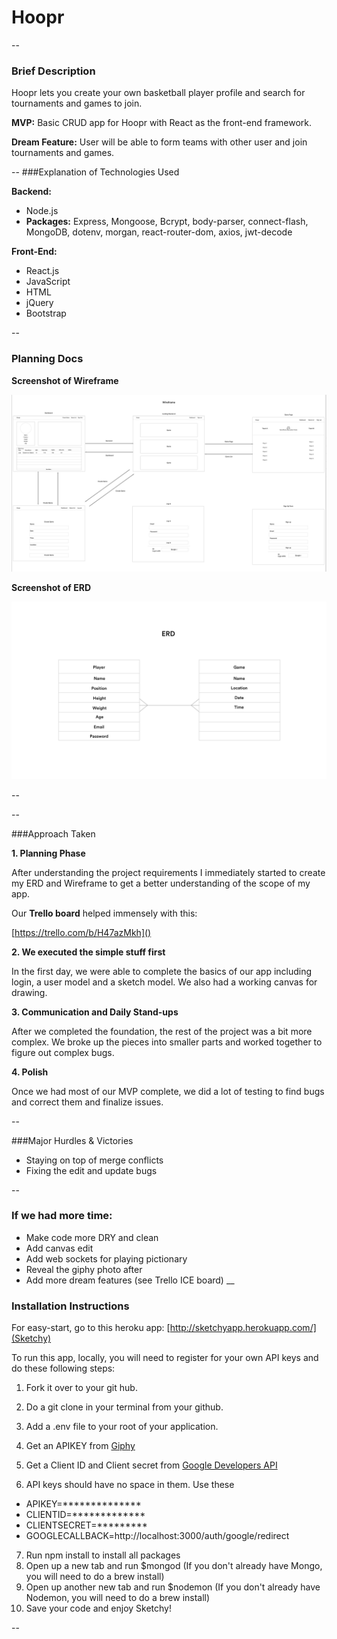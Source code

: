 # Hoopr

--
### Brief Description

Hoopr lets you create your own basketball player profile and search for tournaments and games to join.

**MVP:**
Basic CRUD app for Hoopr with React as the front-end framework.

**Dream Feature:**
User will be able to form teams with other user and join tournaments and games.

--
###Explanation of Technologies Used

**Backend:**

* Node.js
* **Packages:** Express, Mongoose, Bcrypt, body-parser, connect-flash, MongoDB, dotenv, morgan, react-router-dom, axios, jwt-decode

**Front-End:** 

* React.js
* JavaScript
* HTML
* jQuery
* Bootstrap

--

### Planning Docs

**Screenshot of Wireframe**

![Screenshot of Wireframe](./screenshots/wireframe.png)

**Screenshot of ERD**

![Screenshot of ERD](./screenshots/erd.png)




--

--

###Approach Taken

**1. Planning Phase**

After understanding the project requirements I immediately started to create my ERD and Wireframe to get a better understanding of the scope of my app.

Our **Trello board** helped immensely with this: 

[https://trello.com/b/H47azMkh]()


**2. We executed the simple stuff first**

In the first day, we were able to complete the basics of our app including login, a user model and a sketch model. We also had a working canvas for drawing.

**3. Communication and Daily Stand-ups**

After we completed the foundation, the rest of the project was a bit more complex. We broke up the pieces into smaller parts and worked together to figure out complex bugs. 

**4. Polish**

Once we had most of our MVP complete, we did a lot of testing to find bugs and correct them and finalize issues.  

--

###Major Hurdles & Victories
* Staying on top of merge conflicts
* Fixing the edit and update bugs

--
### If we had more time:
* Make code more DRY and clean
* Add canvas edit 
* Add web sockets for playing pictionary
* Reveal the giphy photo after
* Add more dream features (see Trello ICE board)
__

### Installation Instructions

For easy-start, go to this heroku app:
[http://sketchyapp.herokuapp.com/](Sketchy)

To run this app, locally, you will need to register for your own API keys and do these following steps: 

1. Fork it over to your git hub. 


2. Do a git clone in your terminal from your github. 


3. Add a .env file to your root of your application. 
 

4.  Get an APIKEY from [Giphy](https://developers.giphy.com/)
5. Get a Client ID and Client secret from [Google Developers API](https://console.developers.google.com/apis/) 

6. API keys should have no space in them. Use these 

* APIKEY=**************
* CLIENTID=*************
* CLIENTSECRET=*********
* GOOGLECALLBACK=http://localhost:3000/auth/google/redirect

7. Run npm install to install all packages
8. Open up a new tab and run $mongod
(If you don't already have Mongo, you will need to do a brew install)
9. Open up another new tab and run $nodemon
(If you don't already have Nodemon, you will need to do a brew install)
10. Save your code and enjoy Sketchy!



--


